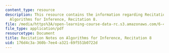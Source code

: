 ```yaml
---
content_type: resource
description: This resource contains the information regarding Recitation Notes on
  Algorithms for Inference, Recitation 8.
file: /media/https%3A/open-learning-course-data-rc.s3.amazonaws.com/6-438-algorithms-for-inference-fall-2014/176d4c3a360b7ee4a32169f551b0722d_MIT6_438F14_rec8.pdf
file_type: application/pdf
resourcetype: Document
title: Recitation Notes on Algorithms for Inference, Recitation 8
uid: 176d4c3a-360b-7ee4-a321-69f551b0722d
---
```

